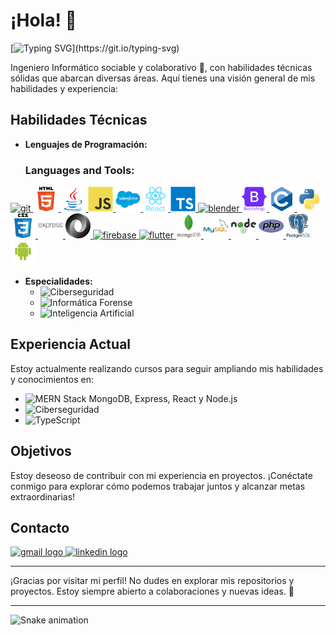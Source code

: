 # ¡Hola! 👋

[![Typing SVG](https://readme-typing-svg.demolab.com?font=Fira+Code&size=18&pause=1000&color=F798F5&background=000000&vCenter=true&random=false&width=435&lines=%C2%A1Bienvenido+a+mi+perfil+de+GitHub!)](https://git.io/typing-svg)

Ingeniero Informático sociable y colaborativo 🤝, con habilidades técnicas sólidas que abarcan diversas áreas. Aquí tienes una visión general de mis habilidades y experiencia:

## Habilidades Técnicas

- **Lenguajes de Programación:**
  <h3 align="left">Languages and Tools:</h3>
<p align="left">
   <a href="https://git-scm.com/" target="_blank" rel="noreferrer">
    <img src="https://www.vectorlogo.zone/logos/git-scm/git-scm-icon.svg" alt="git" width="40" height="40"/>
  </a>
  <a href="https://www.w3.org/html/" target="_blank" rel="noreferrer">
    <img src="https://raw.githubusercontent.com/devicons/devicon/master/icons/html5/html5-original-wordmark.svg" alt="html5" width="40" height="40"/>
  </a>
  <a href="https://www.java.com" target="_blank" rel="noreferrer">
    <img src="https://raw.githubusercontent.com/devicons/devicon/master/icons/java/java-original.svg" alt="java" width="40" height="40"/>
  </a>
  <a href="https://developer.mozilla.org/en-US/docs/Web/JavaScript" target="_blank" rel="noreferrer">
    <img src="https://raw.githubusercontent.com/devicons/devicon/master/icons/javascript/javascript-original.svg" alt="javascript" width="40" height="40"/>
  </a>
<a href="https://www.salesforce.com/" target="_blank" rel="noreferrer">
    <img src="https://raw.githubusercontent.com/devicons/devicon/master/icons/salesforce/salesforce-original.svg" alt="salesforce" width="40" height="40"/>
  </a>
<a href="https://reactjs.org/" target="_blank" rel="noreferrer">
    <img src="https://raw.githubusercontent.com/devicons/devicon/master/icons/react/react-original-wordmark.svg" alt="react" width="40" height="40"/>
  </a>
  <a href="https://www.typescriptlang.org/" target="_blank" rel="noreferrer">
    <img src="https://raw.githubusercontent.com/devicons/devicon/master/icons/typescript/typescript-original.svg" alt="typescript" width="40" height="40"/>
  </a>
  <a href="https://www.blender.org/" target="_blank" rel="noreferrer">
    <img src="https://download.blender.org/branding/community/blender_community_badge_white.svg" alt="blender" width="40" height="40"/>
  </a>
  <a href="https://getbootstrap.com" target="_blank" rel="noreferrer">
    <img src="https://raw.githubusercontent.com/devicons/devicon/master/icons/bootstrap/bootstrap-plain-wordmark.svg" alt="bootstrap" width="40" height="40"/>
  </a>
  <a href="https://www.cprogramming.com/" target="_blank" rel="noreferrer">
    <img src="https://raw.githubusercontent.com/devicons/devicon/master/icons/c/c-original.svg" alt="c" width="40" height="40"/>
  </a>
<a href="https://www.python.org" target="_blank" rel="noreferrer">
    <img src="https://raw.githubusercontent.com/devicons/devicon/master/icons/python/python-original.svg" alt="python" width="40" height="40"/>
  </a>
  <a href="https://www.w3schools.com/css/" target="_blank" rel="noreferrer">
    <img src="https://raw.githubusercontent.com/devicons/devicon/master/icons/css3/css3-original-wordmark.svg" alt="css3" width="40" height="40"/>
  </a>
  <a href="https://expressjs.com" target="_blank" rel="noreferrer">
    <img src="https://raw.githubusercontent.com/devicons/devicon/master/icons/express/express-original-wordmark.svg" alt="express" width="40" height="40"/>
  </a>
<a href="https://www.json.org/json-en.html" target="_blank" rel="noreferrer">
    <img src="https://raw.githubusercontent.com/github/explore/main/topics/json/json.png" alt="JSON" width="40" height="40"/>
  </a>
  <a href="https://firebase.google.com/" target="_blank" rel="noreferrer">
    <img src="https://www.vectorlogo.zone/logos/firebase/firebase-icon.svg" alt="firebase" width="40" height="40"/>
  </a>
  <a href="https://flutter.dev" target="_blank" rel="noreferrer">
    <img src="https://www.vectorlogo.zone/logos/flutterio/flutterio-icon.svg" alt="flutter" width="40" height="40"/>
  </a>
  <a href="https://www.mongodb.com/" target="_blank" rel="noreferrer">
    <img src="https://raw.githubusercontent.com/devicons/devicon/master/icons/mongodb/mongodb-original-wordmark.svg" alt="mongodb" width="40" height="40"/>
  </a>
  <a href="https://www.mysql.com/" target="_blank" rel="noreferrer">
    <img src="https://raw.githubusercontent.com/devicons/devicon/master/icons/mysql/mysql-original-wordmark.svg" alt="mysql" width="40" height="40"/>
  </a>
  <a href="https://nodejs.org" target="_blank" rel="noreferrer">
    <img src="https://raw.githubusercontent.com/devicons/devicon/master/icons/nodejs/nodejs-original-wordmark.svg" alt="nodejs" width="40" height="40"/>
  </a>
  <a href="https://www.php.net" target="_blank" rel="noreferrer">
    <img src="https://raw.githubusercontent.com/devicons/devicon/master/icons/php/php-original.svg" alt="php" width="40" height="40"/>
  </a>
  <a href="https://www.postgresql.org" target="_blank" rel="noreferrer">
    <img src="https://raw.githubusercontent.com/devicons/devicon/master/icons/postgresql/postgresql-original-wordmark.svg" alt="postgresql" width="40" height="40"/>
  </a>
<a href="https://developer.android.com" target="_blank" rel="noreferrer">
    <img src="https://raw.githubusercontent.com/devicons/devicon/master/icons/android/android-original-wordmark.svg" alt="android" width="40" height="40"/>
  </a>
</p>
  
- **Especialidades:**
  - ![Ciberseguridad](https://img.shields.io/badge/-Ciberseguridad-6A1B9A?logo=security&logoColor=white)
  - ![Informática Forense](https://img.shields.io/badge/-Informática%20Forense-6A1B9A?logo=security&logoColor=white)
  - ![Inteligencia Artificial](https://img.shields.io/badge/-Inteligencia%20Artificial-6A1B9A?logo=ai&logoColor=white)

## Experiencia Actual

Estoy actualmente realizando cursos para seguir ampliando mis habilidades y conocimientos en:

- ![MERN Stack](https://img.shields.io/badge/-MERN%20Stack-61DAFB?logo=react&logoColor=white) MongoDB, Express, React y Node.js
- ![Ciberseguridad](https://img.shields.io/badge/-Ciberseguridad-6A1B9A?logo=security&logoColor=white)
- ![TypeScript](https://img.shields.io/badge/-TypeScript-3178C6?logo=typescript&logoColor=white)

## Objetivos

Estoy deseoso de contribuir con mi experiencia en proyectos.
¡Conéctate conmigo para explorar cómo podemos trabajar juntos y alcanzar metas extraordinarias!

## Contacto
<div>
  <a href="mailto:sergio.fagundez.m@gmail.com">
    <img src="https://img.shields.io/static/v1?message=Gmail&logo=gmail&label=&color=D14836&logoColor=white&labelColor=&style=for-the-badge" height="35" alt="gmail logo" />
  </a>
<a href="www.linkedin.com/in/sergiofagundezmanso" target="_blank">
  <img src="https://img.shields.io/static/v1?message=LinkedIn&logo=linkedin&label=&color=0077B5&logoColor=white&labelColor=&style=for-the-badge" height="35" alt="linkedin logo" />
</a>

</div>

---

¡Gracias por visitar mi perfil! No dudes en explorar mis repositorios y proyectos. Estoy siempre abierto a colaboraciones y nuevas ideas. 🚀

---
![Snake animation](https://raw.githubusercontent.com/{Sergiiosg}/{Sergiiosg}/output/github-contribution-grid-snake-dark.svg)
